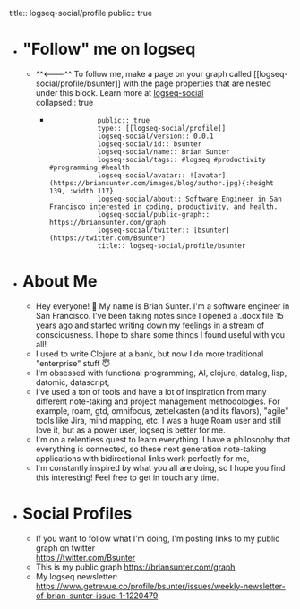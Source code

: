 title:: logseq-social/profile
public:: true

- # "Follow" me on logseq
	- ^^<---^^ To follow me, make a page on your graph called [[logseq-social/profile/bsunter]] with the page properties that are nested under this block. Learn more at [logseq-social](https://briansunter.com/graph/#/page/logseq-social)  
	  collapsed:: true
		- ```
		  			  public:: true
		  			  type:: [[logseq-social/profile]]
		  			  logseq-social/version:: 0.0.1
		  			  logseq-social/id:: bsunter
		  			  logseq-social/name:: Brian Sunter
		  			  logseq-social/tags:: #logseq #productivity #programming #health
		  			  logseq-social/avatar:: ![avatar](https://briansunter.com/images/blog/author.jpg){:height 139, :width 117}
		  			  logseq-social/about:: Software Engineer in San Francisco interested in coding, productivity, and health.
		  			  logseq-social/public-graph:: https://briansunter.com/graph
		  			  logseq-social/twitter:: [bsunter](https://twitter.com/Bsunter)
		  			  title:: logseq-social/profile/bsunter
		  ```
- # About Me
	- Hey everyone! 👋 My name is Brian Sunter. I'm a software engineer in San Francisco.  I've been taking notes since I opened a .docx file 15 years ago and started writing down my feelings in a stream of consciousness.  I hope to share some things I found useful with you all!
	- I used to write Clojure at a bank, but now I do more traditional "enterprise" stuff 😇
	- I'm obsessed with functional programming, AI, clojure, datalog, lisp, datomic, datascript,
	- I've used a ton of tools and have a lot of inspiration from many different note-taking and project management methodologies. For example, roam, gtd, omnifocus, zettelkasten (and its flavors), "agile" tools like Jira, mind mapping, etc. I was a huge Roam user and still love it, but as a power user, logseq is better for me.
	- I'm on a relentless quest to learn everything. I have a philosophy that everything is connected, so these next generation note-taking applications with bidirectional links work perfectly for me,
	- I'm constantly inspired by what you all are doing, so I hope you find this interesting! Feel free to get in touch any time.
- # Social Profiles
	- If you want to follow what I'm doing, I'm posting links to my public graph on twitter   
	  https://twitter.com/Bsunter
	- This is my public graph https://briansunter.com/graph
	- My logseq newsletter: https://www.getrevue.co/profile/bsunter/issues/weekly-newsletter-of-brian-sunter-issue-1-1220479